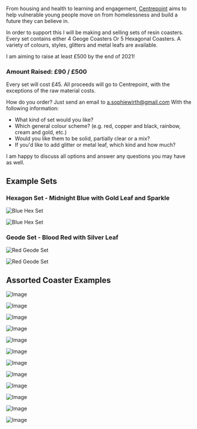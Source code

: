 From housing and health to learning and engagement, [Centrepoint](https://centrepoint.org.uk/) aims to help vulnerable young people move on from homelessness and build a future they can believe in.

In order to support this I will be making and selling sets of resin coasters. Every set contains either 4 Geoge Coasters Or 5 Hexagonal Coasters. A variety of colours, styles, glitters and metal leafs are available.

I am aiming to raise at least £500 by the end of 2021!
### Amount Raised: £90 / £500

Every set will cost £45. All proceeds will go to Centrepoint, with the exceptions of the raw material costs.

How do you order? 
Just send an email to [a.sophiewirth@gmail.com](mailto:a.sophiewirth@gmail.com) With the following information:
- What kind of set would you like?
- Which general colour scheme? (e.g. red, copper and black, rainbow, cream and gold, etc.)
- Would you like them to be solid, partially clear or a mix?
- If you'd like to add glitter or metal leaf, which kind and how much?


I am happy to discuss all options and answer any questions you may have as well.

## Example Sets

### Hexagon Set - Midnight Blue with Gold Leaf and Sparkle

![Blue Hex Set](https://i.ibb.co/7CqZYwp/blue-hex-set-2.png)

![Blue Hex Set](https://i.ibb.co/qCRLvxS/blue-hex-set-1.png)

### Geode Set - Blood Red with Silver Leaf

![Red Geode Set](https://i.ibb.co/HYbTrTG/red-geode-set-1.png)

![Red Geode Set](https://i.ibb.co/gRqB1xj/red-geode-set-2.png)

## Assorted Coaster Examples

![Image](https://i.ibb.co/kg5FQX2/IMG-1402.png)

![Image](https://i.ibb.co/NxWKbHY/IMG-1408.png)

![Image](https://i.ibb.co/WVKGYph/IMG-1428.png)

![Image](https://i.ibb.co/0cd7sBD/IMG-1436.png)

![Image](https://i.ibb.co/1mXqZS4/IMG-1826.png)

![Image](https://i.ibb.co/W2qs9Fr/IMG-1886.png)

![Image](https://i.ibb.co/ZT10SGv/IMG-2291.png)

![Image](https://i.ibb.co/pJDhkVq/IMG-2954.png)

![Image](https://i.ibb.co/NsjbsL9/IMG-2957.png)

![Image](https://i.ibb.co/kKCsnVv/IMG-2965.png)

![Image](https://i.ibb.co/2stfSWV/IMG-2967.png)

![Image](https://i.ibb.co/s6Sy7ZV/rainbow.jpg)



